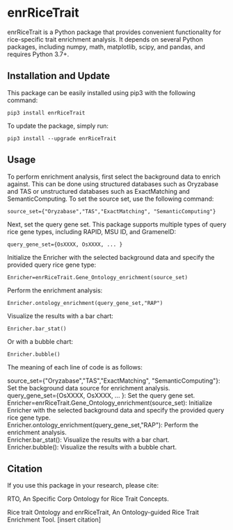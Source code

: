 # enrRiceTrait

enrRiceTrait is a Python package that provides convenient functionality for rice-specific trait enrichment analysis. It depends on several Python packages, including numpy, math, matplotlib, scipy, and pandas, and requires Python 3.7+.

## Installation and Update

This package can be easily installed using pip3 with the following command:

    pip3 install enrRiceTrait

To update the package, simply run:

    pip3 install --upgrade enrRiceTrait

## Usage

To perform enrichment analysis, first select the background data to enrich against. This can be done using structured databases such as Oryzabase and TAS or unstructured databases such as ExactMatching and SemanticComputing. To set the source set, use the following command:

    source_set={"Oryzabase","TAS","ExactMatching", "SemanticComputing"}

Next, set the query gene set. This package supports multiple types of query rice gene types, including RAPID, MSU ID, and GrameneID:

    query_gene_set={OsXXXX, OsXXXX, ... }

Initialize the Enricher with the selected background data and specify the provided query rice gene type:

    Enricher=enrRiceTrait.Gene_Ontology_enrichment(source_set)

Perform the enrichment analysis:

    Enricher.ontology_enrichment(query_gene_set,"RAP")

Visualize the results with a bar chart:

    Enricher.bar_stat()

Or with a bubble chart:

    Enricher.bubble()


The meaning of each line of code is as follows:

source_set={"Oryzabase","TAS","ExactMatching", "SemanticComputing"}: Set the background data source for enrichment analysis.  
query_gene_set={OsXXXX, OsXXXX, ... }: Set the query gene set.  
Enricher=enrRiceTrait.Gene_Ontology_enrichment(source_set): Initialize Enricher with the selected background data and specify the provided query rice gene type.  
Enricher.ontology_enrichment(query_gene_set,"RAP"): Perform the enrichment analysis.  
Enricher.bar_stat(): Visualize the results with a bar chart.  
Enricher.bubble(): Visualize the results with a bubble chart.  

## Citation

If you use this package in your research, please cite:

RTO, An Specific Corp Ontology for Rice Trait Concepts.

Rice trait Ontology and enrRiceTrait, An Ontology-guided Rice Trait Enrichment Tool. [insert citation]






